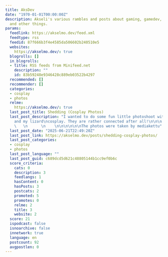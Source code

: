 ```yaml
---
title: AksDev
date: "1970-01-01T00:00:00Z"
description: Akseli's various rambles and posts about gaming, gamedev, FOSS, programming
  and other things.
params:
  feedlink: https://akselmo.dev/feed.xml
  feedtype: rss
  feedid: 87f666b3f4e4585da506602b240510e5
  websites:
    https://akselmo.dev/: true
  blogrolls: []
  in_blogrolls:
  - title: RSS feeds from Minifeed.net
    description: ""
    id: 83b59248e9346428c889eb03522b4297
  recommended: []
  recommender: []
  categories:
  - cosplay
  - photos
  relme:
    https://akselmo.dev/: true
  last_post_title: Shedding (Cosplay Photos)
  last_post_description: "I wanted to do some fun little photoshoot with my new tattoo
    and my lizard\ncosplay. They are rather connected after all!\n\n\n      \n    \n
    \   \n      \n    \n\n\n\n\n\nThe photos were taken by mediakettu"
  last_post_date: "2025-06-21T22:49:20Z"
  last_post_link: https://akselmo.dev/posts/shedding-cosplay-photos/
  last_post_categories:
  - cosplay
  - photos
  last_post_language: ""
  last_post_guid: c689dcd5d621c48805144b1cc9ef0b6c
  score_criteria:
    cats: 0
    description: 3
    feedlangs: 1
    hasContent: 0
    hasPosts: 3
    postcats: 2
    promoted: 5
    promotes: 0
    relme: 2
    title: 3
    website: 2
  score: 21
  ispodcast: false
  isnoarchive: false
  innetwork: true
  language: en
  postcount: 92
  avgpostlen: 0
---
```

